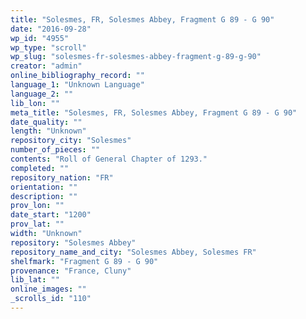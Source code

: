 ```yaml
---
title: "Solesmes, FR, Solesmes Abbey, Fragment G 89 - G 90"
date: "2016-09-28"
wp_id: "4955"
wp_type: "scroll"
wp_slug: "solesmes-fr-solesmes-abbey-fragment-g-89-g-90"
creator: "admin"
online_bibliography_record: ""
language_1: "Unknown Language"
language_2: ""
lib_lon: ""
meta_title: "Solesmes, FR, Solesmes Abbey, Fragment G 89 - G 90"
date_quality: ""
length: "Unknown"
repository_city: "Solesmes"
number_of_pieces: ""
contents: "Roll of General Chapter of 1293."
completed: ""
repository_nation: "FR"
orientation: ""
description: ""
prov_lon: ""
date_start: "1200"
prov_lat: ""
width: "Unknown"
repository: "Solesmes Abbey"
repository_name_and_city: "Solesmes Abbey, Solesmes FR"
shelfmark: "Fragment G 89 - G 90"
provenance: "France, Cluny"
lib_lat: ""
online_images: ""
_scrolls_id: "110"
---
```



